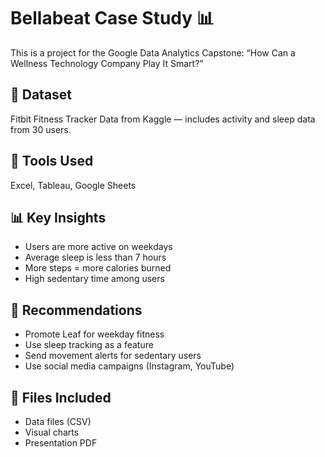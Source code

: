 # Bellabeat Case Study 📊

This is a project for the Google Data Analytics Capstone: “How Can a Wellness Technology Company Play It Smart?”

## 📁 Dataset
Fitbit Fitness Tracker Data from Kaggle — includes activity and sleep data from 30 users.

## 🔧 Tools Used
Excel, Tableau, Google Sheets

## 📊 Key Insights
- Users are more active on weekdays
- Average sleep is less than 7 hours
- More steps = more calories burned
- High sedentary time among users

## 📢 Recommendations
- Promote Leaf for weekday fitness
- Use sleep tracking as a feature
- Send movement alerts for sedentary users
- Use social media campaigns (Instagram, YouTube)

## 📂 Files Included
- Data files (CSV)
- Visual charts
- Presentation PDF
